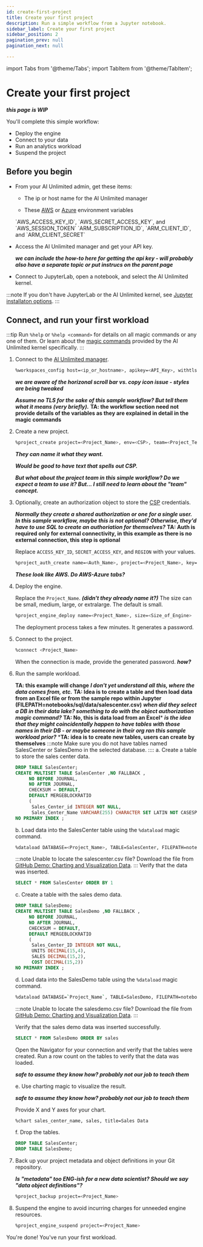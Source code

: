 ```yaml
---
id: create-first-project
title: Create your first project
description: Run a simple workflow from a Jupyter notebook.
sidebar_label: Create your first project
sidebar_position: 2
pagination_prev: null
pagination_next: null

---
```

import Tabs from '@theme/Tabs';
import TabItem from '@theme/TabItem';

# Create your first project

***this page is WIP***

You'll complete this simple workflow:

- Deploy the engine
- Connect to your data
- Run an analytics workload
- Suspend the project

## Before you begin

- From your AI Unlimited admin, get these items:

	- The ip or host name for the AI Unlimited manager

	- These [AWS](https://docs.aws.amazon.com/sdkref/latest/guide/environment-variables.html) or [Azure](https://github.com/paulbouwer/terraform-azure-quickstarts-samples/blob/master/README.md#azure-authentication) environment variables 

  <Tabs>
    <TabItem value="aws" label="AWS" default>
    `AWS_ACCESS_KEY_ID`, `AWS_SECRET_ACCESS_KEY`, and `AWS_SESSION_TOKEN`

  </TabItem>
    <TabItem value="azure" label="Azure">
    `ARM_SUBSCRIPTION_ID`, `ARM_CLIENT_ID`, and `ARM_CLIENT_SECRET`

  </TabItem>
    </Tabs> 

- Access the AI Unlimited manager and get your API key. 

	***we can include the how-to here for getting the api key - will probably also have a separate topic or put instrucs on the parent page***

- Connect to JupyterLab, open a notebook, and select the AI Unlimited kernel.

:::note
If you don't have JupyterLab or the AI Unlimited kernel, see [Jupyter installaton options](/docs/advanced/jupyterlab).
:::

## Connect, and run your first workload

:::tip
Run `%help` or `%help <command>` for details on all magic commands or any one of them. Or learn about the [magic commands](/docs/explore-and-analyze-data/magic-commands.md) provided by the AI Unlimited kernel specifically. 
:::

1. Connect to the [AI Unlimited manager](/docs/glossary.md#glo-manager).
    ```bash
    %workspaces_config host=<ip_or_hostname>, apikey=<API_Key>, withtls=F 	
    ```
	***we are aware of the horizonal scroll bar vs. copy icon issue - styles are being tweaked***
	
	***Assume no TLS for the sake of this sample workflow? But tell them what it means (very briefly).*** **TA: the workflow section need not provide details of the variables as they are explained in detail in the magic commands**
	
2. Create a new project.
    ```bash
    %project_create project=<Project_Name>, env=<CSP>, team=<Project_Team>
    ```
	
	***They can name it what they want.***
	
	***Would be good to have text that spells out CSP.***
	
	***But what about the project team in this simple workflow? Do we expect a team to use it? But... I still need to learn about the "team" concept.***
	
3. Optionally, create an authorization object to store the [CSP](/docs/glossary.md#glo-cloud-service-provider) credentials. 

	***Normally they create a shared authorization or one for a single user. In this sample workflow, maybe this is not optional? Otherwise, they'd have to use SQL to create an authoriation for themselves?***
    **TA: Auth is required only for external connectivity, in this example as there is no external connection, this step is optional**


    Replace `ACCESS_KEY_ID`, `SECRET_ACCESS_KEY`, and `REGION` with your values.
    ```bash
    %project_auth_create name=<Auth_Name>, project=<Project_Name>, key=<ACCESS_KEY_ID>, secret=<SECRET_ACCESS_KEy>, region=<REGION>
    ```
	
	***These look like AWS. Do AWS-Azure tabs?***
	
4. Deploy the engine.

    Replace the `Project_Name`. ***(didn't they already name it?)*** The size can be small, medium, large, or extralarge. The default is small.
    ```bash
    %project_engine_deploy name=<Project_Name>, size=<Size_of_Engine>
    ```
    The deployment process takes a few minutes. It generates a password.
6. Connect to the project.
    ```bash
    %connect <Project_Name>
    ```
    When the connection is made, provide the generated password. ***how?***

7. Run the sample workload.

    **TA: this example will change**
	***I don't yet understand all this, where the data comes from, etc.***
    **TA: Idea is to create a table and then load data from an Excel file or from the sample repo within Jupyter (FILEPATH=notebooks/sql/data/salescenter.csv)**
    ***when did they select a DB in their data lake? something to do with the object authorization magic command?***
	**TA: No, this is data load from an Excel***
	***is the idea that they might coincidentally happen to have tables with those names in their DB - or maybe someone in their org ran this sample workload prior?***
    ***TA: idea is to create new tables, users can create by themselves**
    :::note
    Make sure you do not have tables named SalesCenter or SalesDemo in the selected database. 
    ::::
    a. Create a table to store the sales center data.
      
    ```sql
    DROP TABLE SalesCenter;
    CREATE MULTISET TABLE SalesCenter ,NO FALLBACK ,
         NO BEFORE JOURNAL,
         NO AFTER JOURNAL,
         CHECKSUM = DEFAULT,
         DEFAULT MERGEBLOCKRATIO
         (
          Sales_Center_id INTEGER NOT NULL,
          Sales_Center_Name VARCHAR(255) CHARACTER SET LATIN NOT CASESPECIFIC)
    NO PRIMARY INDEX ;
    ```
    b. Load data into the SalesCenter table using the `%dataload` magic command.
    ```bash
    %dataload DATABASE=<Project_Name>, TABLE=SalesCenter, FILEPATH=notebooks/sql/data/salescenter.csv
    ```
	:::note
    Unable to locate the salescenter.csv file? Download the file from [GitHub Demo: Charting and Visualization Data](https://github.com/Teradata/jupyter-demos/tree/main/Getting_Started/Charting_and_Visualization/data).
    :::
    Verify that the data was inserted.
    ```sql
    SELECT * FROM SalesCenter ORDER BY 1
    ```
    c. Create a table with the sales demo data.
    ```sql
    DROP TABLE SalesDemo;
    CREATE MULTISET TABLE SalesDemo ,NO FALLBACK ,
         NO BEFORE JOURNAL,
         NO AFTER JOURNAL,
         CHECKSUM = DEFAULT,
         DEFAULT MERGEBLOCKRATIO
         (
          Sales_Center_ID INTEGER NOT NULL,
          UNITS DECIMAL(15,4),
          SALES DECIMAL(15,2),
          COST DECIMAL(15,2))
    NO PRIMARY INDEX ;
    ```
    d. Load data into the SalesDemo table using the `%dataload` magic command. 
	
    ```bash
    %dataload DATABASE=`Project_Name`, TABLE=SalesDemo, FILEPATH=notebooks/sql/data/salesdemo.csv
    ```
    :::note
    Unable to locate the salesdemo.csv file? Download the file from [GitHub Demo: Charting and Visualization Data](https://github.com/Teradata/jupyter-demos/tree/main/Getting_Started/Charting_and_Visualization/data).
    :::
	
	Verify that the sales demo data was inserted successfully.
	
    ```sql
    SELECT * FROM SalesDemo ORDER BY sales
    ```
    Open the Navigator for your connection and verify that the tables were created. Run a row count on the tables to verify that the data was loaded.
	
	***safe to assume they know how? probably not our job to teach them***
    
    e. Use charting magic to visualize the result.
	
	***safe to assume they know how? probably not our job to teach them***
	
    Provide X and Y axes for your chart.
	
    ```bash
    %chart sales_center_name, sales, title=Sales Data
    ```
	
    f.	Drop the tables.
	
    ```sql
    DROP TABLE SalesCenter;
    DROP TABLE SalesDemo;
    ```
	
8. Back up your project metadata and object definitions in your Git repository.

	***Is "metadata" too ENG-ish for a new data scientist? Should we say "data object definitions"?***

	```bash
	%project_backup project=<Project_Name>
	```

9. Suspend the engine to avoid incurring charges for unneeded engine resources.
    ```bash
    %project_engine_suspend project=<Project_Name>
    ```

You're done! You've run your first workload.